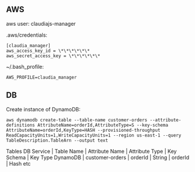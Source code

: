 ## AWS
aws user:
claudiajs-manager

.aws/credentials:
```
[claudia_manager]
aws_access_key_id = \*\*\*\*\*\*
aws_secret_access_key = \*\*\*\*\*\*
```

~/.bash_profile:
```
AWS_PROFILE=claudia_manager
```

## DB
Create instance of DynamoDB:

`aws dynamodb create-table --table-name customer-orders --attribute-definitions AttributeName=orderId,AttributeType=S --key-schema AttributeName=orderId,KeyType=HASH --provisioned-throughput ReadCapacityUnits=1,WriteCapacityUnits=1 --region us-east-1 --query TableDescription.TableArn --output text`

Tables
DB Service | Table Name | Attribute Name | Attribute Type | Key Schema | Key Type
DynamoDB | customer-orders | orderId | String | orderId | Hash
etc

